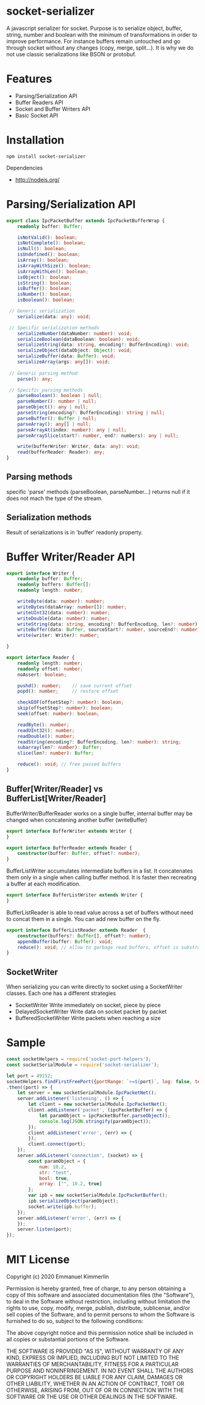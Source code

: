 # socket-serializer
A javascript serializer for socket.
Purpose is to serialize object, buffer, string, number and boolean with the minimum of transformations in order to improve performance.
For instance buffers remain untouched and go through socket without any changes (copy, merge, split...).
It is why we do not use classic serializations like BSON or protobuf.

# Features
* Parsing/Serialization API
* Buffer Readers API
* Socket and Buffer Writers API
* Basic Socket API

# Installation
```Batchfile
npm install socket-serializer
```

Dependencies
* http://nodejs.org/

# Parsing/Serialization API
```ts
export class IpcPacketBuffer extends IpcPacketBufferWrap {
    readonly buffer: Buffer;

    isNotValid(): boolean;
    isNotComplete(): boolean;
    isNull(): boolean;
    isUndefined(): boolean;
    isArray(): boolean;
    isArrayWithSize(): boolean;
    isArrayWithLen(): boolean;
    isObject(): boolean;
    isString(): boolean;
    isBuffer(): boolean;
    isNumber(): boolean;
    isBoolean(): boolean;

 // Generic serialization
    serialize(data: any): void;

 // Specific serialization methods
    serializeNumber(dataNumber: number): void;
    serializeBoolean(dataBoolean: boolean): void;
    serializeString(data: string, encoding?: BufferEncoding): void;
    serializeObject(dataObject: Object): void;
    serializeBuffer(data: Buffer): void;
    serializeArray(args: any[]): void;
 
 // Generic parsing method
    parse(): any;

 // Specific parsing methods
    parseBoolean(): boolean | null;
    parseNumber(): number | null;
    parseObject(): any | null;
    parseString(encoding?: BufferEncoding): string | null;
    parseBuffer(): Buffer | null;
    parseArray(): any[] | null;
    parseArrayAt(index: number): any | null;
    parseArraySlice(start?: number, end?: numbers): any | null;

    write(bufferWriter: Writer, data: any): void;
    read(bufferReader: Reader): any;
}
```
## Parsing methods
specific 'parse' methods (parseBoolean, parseNumber...) returns null if it does not mach the type of the stream.

## Serialization methods
Result of serializations is in 'buffer' readonly property.

# Buffer Writer/Reader API
```ts
export interface Writer {
    readonly buffer: Buffer;
    readonly buffers: Buffer[];
    readonly length: number;

    writeByte(data: number): number;
    writeBytes(dataArray: number[]): number;
    writeUInt32(data: number): number;
    writeDouble(data: number): number;
    writeString(data: string, encoding?: BufferEncoding, len?: number): number;
    writeBuffer(data: Buffer, sourceStart?: number, sourceEnd?: number): number;
    write(writer: Writer): number;

}

export interface Reader {
    readonly length: number;
    readonly offset: number;
    noAssert: boolean;

    pushd(): number;    // save current offset
    popd(): number;     // restore offset

    checkEOF(offsetStep?: number): boolean;
    skip(offsetStep?: number): boolean;
    seek(offset: number): boolean;

    readByte(): number;
    readUInt32(): number;
    readDouble(): number;
    readString(encoding?: BufferEncoding, len?: number): string;
    subarray(len?: number): Buffer;
    slice(len?: number): Buffer;

    reduce(): void; // free passed buffers
}
```

## Buffer[Writer/Reader] vs BufferList[Writer/Reader]
BufferWriter/BufferReader works on a single buffer, internal buffer may be changed when concatening another buffer (writeBuffer)
```ts
export interface BufferWriter extends Writer {
}
```
```ts
export interface BufferReader extends Reader {
    constructor(buffer: Buffer, offset?: number);
}
```

BufferListWriter accumulates intermediate buffers in a list. It concatenates them only in a single when calling buffer method. It is faster then recreating a buffer at each modification.
```ts
export interface BufferListWriter extends Writer {
}
```
BufferListReader is able to read value across a set of buffers without need to concat them in a single. You can add new buffer on the fly.
```ts
export interface BufferListReader extends Reader  {
    constructor(buffers?: Buffer[], offset?: number);
    appendBuffer(buffer: Buffer): void;
    reduce(): void; // allow to garbage read buffers, offset is substracted with the len of buffers removed.
}
```

## SocketWriter
When serializing you can write directly to socket using a SocketWriter classes. Each one has a different strategies
* SocketWriter
Write immediately on socket, piece by piece
* DelayedSocketWriter
Write data on socket packet by packet
* BufferedSocketWriter
Write packets when reaching a size

# Sample
```js
const socketHelpers = require('socket-port-helpers');
const socketSerialModule = require('socket-serializer');

let port = 49152;
socketHelpers.findFirstFreePort({portRange: `>=${port}`, log: false, testConnection: true })
.then((port) => {
    let server = new socketSerialModule.IpcPacketNet();
    server.addListener('listening', () => {
        let client = new socketSerialModule.IpcPacketNet();
        client.addListener('packet', (ipcPacketBuffer) => {
            let paramObject = ipcPacketBuffer.parseObject();
            console.log(JSON.stringify(paramObject));
        });
        client.addListener('error', (err) => {
        });
        client.connect(port);
    });
    server.addListener('connection', (socket) => {
        const paramObject = {
            num: 10.2,
            str: "test",
            bool: true,
            array: ["", 10.2, true]
        };
        var ipb = new socketSerialModule.IpcPacketBuffer();
        ipb.serializeObject(paramObject);
        socket.write(ipb.buffer);
    });
    server.addListener('error', (err) => {
    });
    server.listen(port);
});
```

# MIT License

Copyright (c) 2020 Emmanuel Kimmerlin

Permission is hereby granted, free of charge, to any person obtaining a copy of this software and associated documentation files (the "Software"), to deal in the Software without restriction, including without limitation the rights to use, copy, modify, merge, publish, distribute, sublicense, and/or sell copies of the Software, and to permit persons to whom the Software is furnished to do so, subject to the following conditions:

The above copyright notice and this permission notice shall be included in all copies or substantial portions of the Software.

THE SOFTWARE IS PROVIDED "AS IS", WITHOUT WARRANTY OF ANY KIND, EXPRESS OR IMPLIED, INCLUDING BUT NOT LIMITED TO THE WARRANTIES OF MERCHANTABILITY, FITNESS FOR A PARTICULAR PURPOSE AND NONINFRINGEMENT. IN NO EVENT SHALL THE AUTHORS OR COPYRIGHT HOLDERS BE LIABLE FOR ANY CLAIM, DAMAGES OR OTHER LIABILITY, WHETHER IN AN ACTION OF CONTRACT, TORT OR OTHERWISE, ARISING FROM, OUT OF OR IN CONNECTION WITH THE SOFTWARE OR THE USE OR OTHER DEALINGS IN THE SOFTWARE.